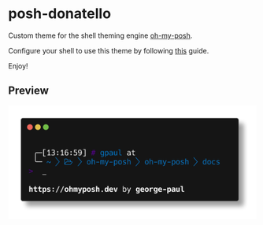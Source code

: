 # posh-donatello

Custom theme for the shell theming engine [oh-my-posh](https://ohmyposh.dev/).

Configure your shell to use this theme by following [this](https://ohmyposh.dev/docs/installation/windows) guide.



Enjoy!

## Preview

![](preview/donatelloWithAuthor.png)

